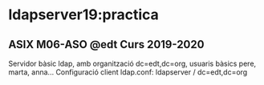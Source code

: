 # ldapserver19:practica
## ASIX M06-ASO @edt Curs 2019-2020

Servidor bàsic ldap, amb organització dc=edt,dc=org,
usuaris bàsics pere, marta, anna...
Configuració client ldap.conf: ldapserver / dc=edt,dc=org
